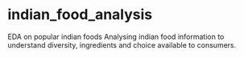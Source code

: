 # indian_food_analysis
EDA on popular indian foods
Analysing indian food information to understand diversity, ingredients and choice available to consumers. 
